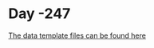 # Day -247

[The data template files can be found here](https://github.com/lyonsm7/impactb_book/raw/master/file_collection_templates/Base_Period/BP_T-247.xlsx)
